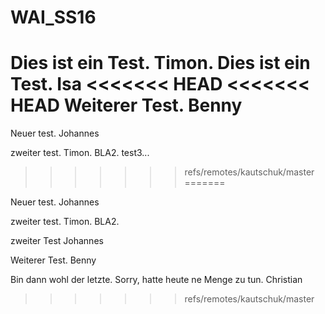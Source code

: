 # WAI_SS16

Dies ist ein Test. Timon.
Dies ist ein Test. Isa
<<<<<<< HEAD
<<<<<<< HEAD
Weiterer Test. Benny
=======
Neuer test. Johannes

zweiter test. Timon. BLA2.
test3...
>>>>>>> refs/remotes/kautschuk/master
=======

Neuer test. Johannes

zweiter test. Timon. BLA2.

zweiter Test Johannes

Weiterer Test. Benny

Bin dann wohl der letzte. Sorry, hatte heute ne Menge zu tun. Christian
>>>>>>> refs/remotes/kautschuk/master
